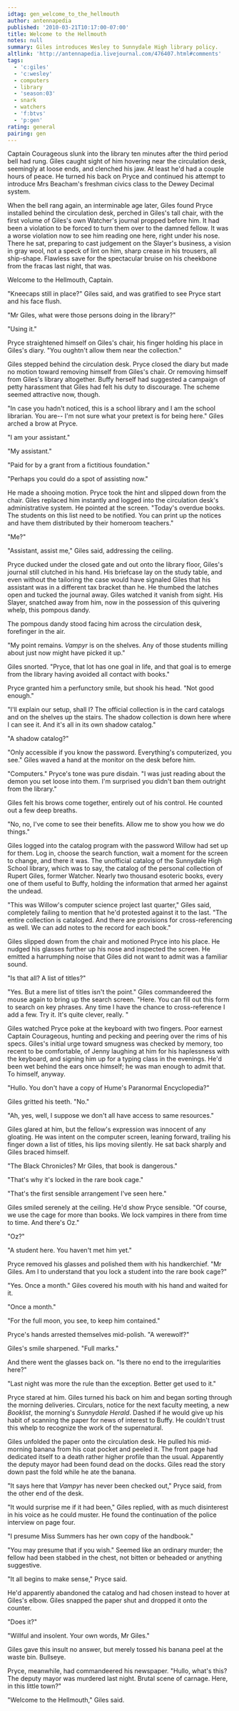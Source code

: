 ```yaml
---
idtag: gen_welcome_to_the_hellmouth
author: antennapedia
published: '2010-03-21T10:17:00-07:00'
title: Welcome to the Hellmouth
notes: null
summary: Giles introduces Wesley to Sunnydale High library policy.
altlink: 'http://antennapedia.livejournal.com/476407.html#comments'
tags:
  - 'c:giles'
  - 'c:wesley'
  - computers
  - library
  - 'season:03'
  - snark
  - watchers
  - 'f:btvs'
  - 'p:gen'
rating: general
pairing: gen
---
```

Captain Courageous slunk into the library ten minutes after the third period bell had rung. Giles caught sight of him hovering near the circulation desk, seemingly at loose ends, and clenched his jaw. At least he'd had a couple hours of peace. He turned his back on Pryce and continued his attempt to introduce Mrs Beacham's freshman civics class to the Dewey Decimal system. 

When the bell rang again, an interminable age later, Giles found Pryce installed behind the circulation desk, perched in Giles's tall chair, with the first volume of Giles's own Watcher's journal propped before him. It had been a violation to be forced to turn them over to the damned fellow. It was a worse violation now to see him reading one here, right under his nose. There he sat, preparing to cast judgement on the Slayer's business, a vision in gray wool, not a speck of lint on him, sharp crease in his trousers, all ship-shape. Flawless save for the spectacular bruise on his cheekbone from the fracas last night, that was.

Welcome to the Hellmouth, Captain. 

"Kneecaps still in place?" Giles said, and was gratified to see Pryce start and his face flush.

"Mr Giles, what were those persons doing in the library?"

"Using it."

Pryce straightened himself on Giles's chair, his finger holding his place in Giles's diary. "You oughtn't allow them near the collection."

Giles stepped behind the circulation desk. Pryce closed the diary but made no motion toward removing himself from Giles's chair. Or removing himself from Giles's library altogether. Buffy herself had suggested a campaign of petty harassment that Giles had felt his duty to discourage. The scheme seemed attractive now, though.

"In case you hadn't noticed, this is a school library and I am the school librarian. You are-- I'm not sure what your pretext is for being here." Giles arched a brow at Pryce.

"I am your assistant."

"My assistant."

"Paid for by a grant from a fictitious foundation."

"Perhaps you could do a spot of assisting now." 

He made a shooing motion. Pryce took the hint and slipped down from the chair. Giles replaced him instantly and logged into the circulation desk's administrative system. He pointed at the screen. "Today's overdue books. The students on this list need to be notified. You can print up the notices and have them distributed by their homeroom teachers."

"Me?"

"Assistant, assist me," Giles said, addressing the ceiling.

Pryce ducked under the closed gate and out onto the library floor, Giles's journal still clutched in his hand. His briefcase lay on the study table, and even without the tailoring the case would have signaled Giles that his assistant was in a different tax bracket than he. He thumbed the latches open and tucked the journal away. Giles watched it vanish from sight. His Slayer, snatched away from him, now in the possession of this quivering whelp, this pompous dandy.

The pompous dandy stood facing him across the circulation desk, forefinger in the air.

"My point remains. *Vampyr* is on the shelves. Any of those students milling about just now might have picked it up."

Giles snorted. "Pryce, that lot has one goal in life, and that goal is to emerge from the library having avoided all contact with books."

Pryce granted him a perfunctory smile, but shook his head. "Not good enough."

"I'll explain our setup, shall I? The official collection is in the card catalogs and on the shelves up the stairs. The shadow collection is down here where I can see it. And it's all in its own shadow catalog."

"A shadow catalog?"

"Only accessible if you know the password. Everything's computerized, you see." Giles waved a hand at the monitor on the desk before him.

"Computers." Pryce's tone was pure disdain. "I was just reading about the demon you set loose into them. I'm surprised you didn't ban them outright from the library."

Giles felt his brows come together, entirely out of his control. He counted out a few deep breaths.

"No, no, I've come to see their benefits. Allow me to show you how we do things."

Giles logged into the catalog program with the password Willow had set up for them. Log in, choose the search function, wait a moment for the screen to change, and there it was. The unofficial catalog of the Sunnydale High School library, which was to say, the catalog of the personal collection of Rupert Giles, former Watcher. Nearly two thousand esoteric books, every one of them useful to Buffy, holding the information that armed her against the undead.

"This was Willow's computer science project last quarter," Giles said, completely failing to mention that he'd protested against it to the last. "The entire collection is cataloged. And there are provisions for cross-referencing as well. We can add notes to the record for each book."

Giles slipped down from the chair and motioned Pryce into his place. He nudged his glasses further up his nose and inspected the screen. He emitted a harrumphing noise that Giles did not want to admit was a familiar sound. 

"Is that all? A list of titles?"

"Yes. But a mere list of titles isn't the point." Giles commandeered the mouse again to bring up the search screen. "Here. You can fill out this form to search on key phrases. Any time I have the chance to cross-reference I add a few. Try it. It's quite clever, really. "

Giles watched Pryce poke at the keyboard with two fingers. Poor earnest Captain Courageous, hunting and pecking and peering over the rims of his specs. Giles's initial urge toward smugness was checked by memory, too recent to be comfortable, of Jenny laughing at him for his haplessness with the keyboard, and signing him up for a typing class in the evenings. He'd been wet behind the ears once himself; he was man enough to admit that. To himself, anyway.

"Hullo. You don't have a copy of Hume's Paranormal Encyclopedia?"

Giles gritted his teeth. "No."

"Ah, yes, well, I suppose we don't all have access to same resources."

Giles glared at him, but the fellow's expression was innocent of any gloating. He was intent on the computer screen, leaning forward, trailing his finger down a list of titles, his lips moving silently. He sat back sharply and Giles braced himself.

"The Black Chronicles? Mr Giles, that book is dangerous."

"That's why it's locked in the rare book cage."

"That's the first sensible arrangement I've seen here."

Giles smiled serenely at the ceiling. He'd show Pryce sensible. "Of course, we use the cage for more than books. We lock vampires in there from time to time. And there's Oz."

"Oz?"

"A student here. You haven't met him yet."

Pryce removed his glasses and polished them with his handkerchief. "Mr Giles. Am I to understand that you lock a student into the rare book cage?"

"Yes. Once a month." Giles covered his mouth with his hand and waited for it.

"Once a month."

"For the full moon, you see, to keep him contained."

Pryce's hands arrested themselves mid-polish. "A werewolf?"

Giles's smile sharpened. "Full marks."

And there went the glasses back on. "Is there no end to the irregularities here?"

"Last night was more the rule than the exception. Better get used to it."

Pryce stared at him. Giles turned his back on him and began sorting through the morning deliveries. Circulars, notice for the next faculty meeting, a new *Booklist*, the morning's *Sunnydale Herald*. Dashed if he would give up his habit of scanning the paper for news of interest to Buffy. He couldn't trust this whelp to recognize the work of the supernatural. 

Giles unfolded the paper onto the circulation desk. He pulled his mid-morning banana from his coat pocket and peeled it. The front page had dedicated itself to a death rather higher profile than the usual. Apparently the deputy mayor had been found dead on the docks. Giles read the story down past the fold while he ate the banana.

"It says here that *Vampyr* has never been checked out," Pryce said, from the other end of the desk.

"It would surprise me if it had been," Giles replied, with as much disinterest in his voice as he could muster. He found the continuation of the police interview on page four. 

"I presume Miss Summers has her own copy of the handbook."

"You may presume that if you wish." Seemed like an ordinary murder; the fellow had been stabbed in the chest, not bitten or beheaded or anything suggestive.

"It all begins to make sense," Pryce said. 

He'd apparently abandoned the catalog and had chosen instead to hover at Giles's elbow. Giles snapped the paper shut and dropped it onto the counter.

"Does it?"

"Willful and insolent. Your own words, Mr Giles."

Giles gave this insult no answer, but merely tossed his banana peel at the waste bin. Bullseye.

Pryce, meanwhile, had commandeered his newspaper. "Hullo, what's this? The deputy mayor was murdered last night. Brutal scene of carnage. Here, in this little town?"

"Welcome to the Hellmouth," Giles said.
